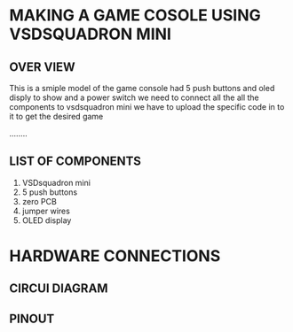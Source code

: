 # MAKING A GAME COSOLE USING VSDSQUADRON MINI


OVER VIEW
-
This is a smiple model of the game console had 5 push buttons and oled disply to show and a power switch 
we need to connect all the all the components to vsdsquadron mini we have to upload the specific code in to it to get the desired game

........

LIST OF COMPONENTS
-
1. VSDsquadron mini 
2. 5 push buttons
3. zero PCB
4. jumper  wires
5. OLED display 

HARDWARE CONNECTIONS
=

CIRCUI DIAGRAM
-

PINOUT
-
